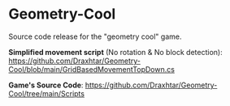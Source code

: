 # Geometry-Cool
Source code release for the "geometry cool" game.

**Simplified movement script** (No rotation & No block detection): https://github.com/Draxhtar/Geometry-Cool/blob/main/GridBasedMovementTopDown.cs

**Game's Source Code**: https://github.com/Draxhtar/Geometry-Cool/tree/main/Scripts
